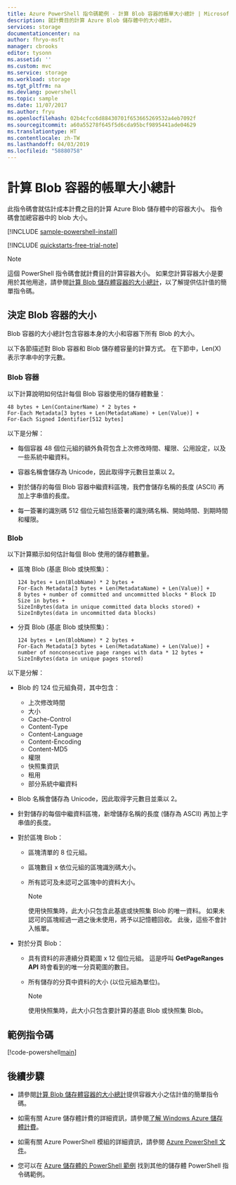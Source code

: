 ```yaml
---
title: Azure PowerShell 指令碼範例 - 計算 Blob 容器的帳單大小總計 | Microsoft Docs
description: 就計費目的計算 Azure Blob 儲存體中的大小總計。
services: storage
documentationcenter: na
author: fhryo-msft
manager: cbrooks
editor: tysonn
ms.assetid: ''
ms.custom: mvc
ms.service: storage
ms.workload: storage
ms.tgt_pltfrm: na
ms.devlang: powershell
ms.topic: sample
ms.date: 11/07/2017
ms.author: fryu
ms.openlocfilehash: 02b4cfcc6d88430701f653665269532a4eb7092f
ms.sourcegitcommit: a60a55278f645f5d6cda95bcf9895441ade04629
ms.translationtype: HT
ms.contentlocale: zh-TW
ms.lasthandoff: 04/03/2019
ms.locfileid: "58880758"
---
```

# <a name="calculate-the-total-billing-size-of-a-blob-container"></a>計算 Blob 容器的帳單大小總計

此指令碼會就估計成本計費之目的計算 Azure Blob 儲存體中的容器大小。 指令碼會加總容器中的 blob 大小。

[!INCLUDE [sample-powershell-install](../../../includes/sample-powershell-install-no-ssh-az.md)]

[!INCLUDE [quickstarts-free-trial-note](../../../includes/quickstarts-free-trial-note.md)]

> [!NOTE]
> 這個 PowerShell 指令碼會就計費目的計算容器大小。 如果您計算容器大小是要用於其他用途，請參閱[計算 Blob 儲存體容器的大小總計](../scripts/storage-blobs-container-calculate-size-powershell.md)，以了解提供估計值的簡單指令碼。

## <a name="determine-the-size-of-the-blob-container"></a>決定 Blob 容器的大小

Blob 容器的大小總計包含容器本身的大小和容器下所有 Blob 的大小。

以下各節描述對 Blob 容器和 Blob 儲存體容量的計算方式。 在下節中，Len(X) 表示字串中的字元數。

### <a name="blob-containers"></a>Blob 容器

以下計算說明如何估計每個 Blob 容器使用的儲存體數量：

```
48 bytes + Len(ContainerName) * 2 bytes +
For-Each Metadata[3 bytes + Len(MetadataName) + Len(Value)] +
For-Each Signed Identifier[512 bytes]
```

以下是分解：
* 每個容器 48 個位元組的額外負荷包含上次修改時間、權限、公用設定，以及一些系統中繼資料。

* 容器名稱會儲存為 Unicode，因此取得字元數目並乘以 2。

* 對於儲存的每個 Blob 容器中繼資料區塊，我們會儲存名稱的長度 (ASCII) 再加上字串值的長度。

* 每一簽署的識別碼 512 個位元組包括簽署的識別碼名稱、開始時間、到期時間和權限。

### <a name="blobs"></a>Blob

以下計算顯示如何估計每個 Blob 使用的儲存體數量。

* 區塊 Blob (基底 Blob 或快照集)：

   ```
   124 bytes + Len(BlobName) * 2 bytes +
   For-Each Metadata[3 bytes + Len(MetadataName) + Len(Value)] +
   8 bytes + number of committed and uncommitted blocks * Block ID Size in bytes +
   SizeInBytes(data in unique committed data blocks stored) +
   SizeInBytes(data in uncommitted data blocks)
   ```

* 分頁 Blob (基底 Blob 或快照集)：

   ```
   124 bytes + Len(BlobName) * 2 bytes +
   For-Each Metadata[3 bytes + Len(MetadataName) + Len(Value)] +
   number of nonconsecutive page ranges with data * 12 bytes +
   SizeInBytes(data in unique pages stored)
   ```

以下是分解：

* Blob 的 124 位元組負荷，其中包含：
    - 上次修改時間
    - 大小
    - Cache-Control
    - Content-Type
    - Content-Language
    - Content-Encoding
    - Content-MD5
    - 權限
    - 快照集資訊
    - 租用
    - 部分系統中繼資料

* Blob 名稱會儲存為 Unicode，因此取得字元數目並乘以 2。

* 針對儲存的每個中繼資料區塊，新增儲存名稱的長度 (儲存為 ASCII) 再加上字串值的長度。

* 對於區塊 Blob：
  * 區塊清單的 8 位元組。
  * 區塊數目 x 依位元組的區塊識別碼大小。
  * 所有認可及未認可之區塊中的資料大小。

    >[!NOTE]
    >使用快照集時，此大小只包含此基底或快照集 Blob 的唯一資料。 如果未認可的區塊經過一週之後未使用，將予以記憶體回收。 此後，這些不會計入帳單。

* 對於分頁 Blob：
  * 具有資料的非連續分頁範圍 x 12 個位元組。 這是呼叫 **GetPageRanges API** 時會看到的唯一分頁範圍的數目。

  * 所有儲存的分頁中資料的大小 (以位元組為單位)。

    >[!NOTE]
    >使用快照集時，此大小只包含要計算的基底 Blob 或快照集 Blob。

## <a name="sample-script"></a>範例指令碼

[!code-powershell[main](../../../powershell_scripts/storage/calculate-container-size/calculate-container-size-ex.ps1 "Calculate container size")]

## <a name="next-steps"></a>後續步驟

- 請參閱[計算 Blob 儲存體容器的大小總計](../scripts/storage-blobs-container-calculate-size-powershell.md)提供容器大小之估計值的簡單指令碼。

- 如需有關 Azure 儲存體計費的詳細資訊，請參閱[了解 Windows Azure 儲存體計費](https://blogs.msdn.microsoft.com/windowsazurestorage/2010/07/08/understanding-windows-azure-storage-billing-bandwidth-transactions-and-capacity/)。

- 如需有關 Azure PowerShell 模組的詳細資訊，請參閱 [Azure PowerShell 文件](https://docs.microsoft.com/powershell/azure/overview)。

- 您可以在 [Azure 儲存體的 PowerShell 範例](../blobs/storage-samples-blobs-powershell.md) 找到其他的儲存體 PowerShell 指令碼範例。

